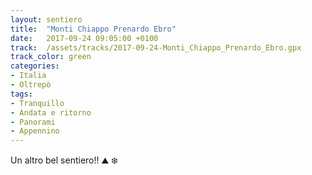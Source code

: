 ```yaml
---
layout: sentiero
title:  "Monti Chiappo Prenardo Ebro"
date:   2017-09-24 09:05:00 +0100
track:  /assets/tracks/2017-09-24-Monti_Chiappo_Prenardo_Ebro.gpx
track_color: green
categories:
- Italia
- Oltrepò
tags:
- Tranquillo
- Andata e ritorno
- Panorami
- Appennino
---
```


Un altro bel sentiero!! :mountain: :snowflake: